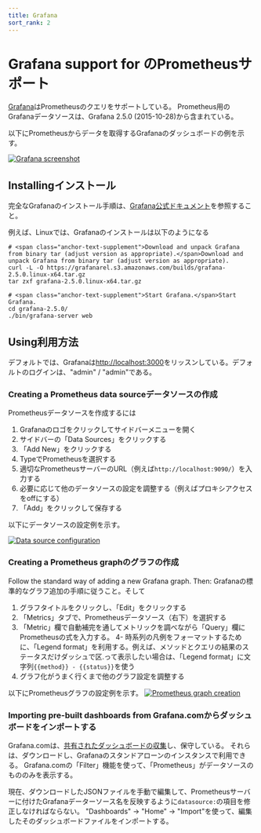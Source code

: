 ```yaml
---
title: Grafana
sort_rank: 2
---
```


# Grafana<span class="anchor-text-supplement"> support for </span>のPrometheusサポート

[Grafana](http://grafana.org/)はPrometheusのクエリをサポートしている。
Prometheus用のGrafanaデータソースは、Grafana 2.5.0 (2015-10-28)から含まれている。

以下にPrometheusからデータを取得するGrafanaのダッシュボードの例を示す。

[![Grafana screenshot](/assets/grafana_prometheus.png)](/assets/grafana_prometheus.png)

## <span class="anchor-text-supplement">Installing</span>インストール

完全なGrafanaのインストール手順は、[Grafana公式ドキュメント](http://docs.grafana.org/installation/)を参照すること。

例えば、Linuxでは、Grafanaのインストールは以下のようになる

```bash-lang
# <span class="anchor-text-supplement">Download and unpack Grafana from binary tar (adjust version as appropriate).</span>Download and unpack Grafana from binary tar (adjust version as appropriate).
curl -L -O https://grafanarel.s3.amazonaws.com/builds/grafana-2.5.0.linux-x64.tar.gz
tar zxf grafana-2.5.0.linux-x64.tar.gz

# <span class="anchor-text-supplement">Start Grafana.</span>Start Grafana.
cd grafana-2.5.0/
./bin/grafana-server web
```

## <span class="anchor-text-supplement">Using</span>利用方法

デフォルトでは、Grafanaは[http://localhost:3000](http://localhost:3000)をリッスンしている。デフォルトのログインは、"admin" / "admin"である。

### <span class="anchor-text-supplement">Creating a </span>Prometheus<span class="anchor-text-supplement"> data source</span>データソースの作成

Prometheusデータソースを作成するには

1. Grafanaのロゴをクリックしてサイドバーメニューを開く
2. サイドバーの「Data Sources」をクリックする
3. 「Add New」をクリックする
4. TypeでPrometheusを選択する
5. 適切なPrometheusサーバーのURL（例えば`http://localhost:9090/`）を入力する
6. 必要に応じて他のデータソースの設定を調整する（例えばプロキシアクセスをoffにする）
7. 「Add」をクリックして保存する

以下にデータソースの設定例を示す。

[![Data source configuration](/assets/grafana_configuring_datasource.png)](/assets/grafana_configuring_datasource.png)

### <span class="anchor-text-supplement">Creating a </span>Prometheus<span class="anchor-text-supplement"> graph</span>のグラフの作成

Follow the standard way of adding a new Grafana graph. Then:
Grafanaの標準的なグラフ追加の手順に従うこと。そして

1. グラフタイトルをクリックし、「Edit」をクリックする
2. 「Metrics」タブで、Prometheusデータソース（右下）を選択する
3. 「Metric」欄で自動補完を通してメトリックを調べながら「Query」欄にPrometheusの式を入力する。
4- 時系列の凡例をフォーマットするために、「Legend format」を利用する。例えば、メソッドとクエリの結果のステータスだけダッシュで区.って表示したい場合は、「Legend format」に文字列`{{method}} - {{status}}`を使う
5. グラフ化がうまく行くまで他のグラフ設定を調整する

以下にPrometheusグラフの設定例を示す。
[![Prometheus graph creation](/assets/grafana_qps_graph.png)](/assets/grafana_qps_graph.png)

### <span class="anchor-text-supplement">Importing pre-built dashboards from </span>Grafana.comからダッシュボードをインポートする

Grafana.comは、[共有されたダッシュボードの収集](https://grafana.com/dashboards)し、保守している。
それらは、ダウンロードし、Grafanaのスタンドアローンのインスタンスで利用できる。
Grafana.comの「Filter」機能を使って、「Prometheus」がデータソースのもののみを表示する。

現在、ダウンロードしたJSONファイルを手動で編集して、Prometheusサーバーに付けたGrafanaデーターソース名を反映するように`datasource:`の項目を修正しなければならない。
"Dashboards" → "Home" → "Import"を使って、編集したそのダッシュボードファイルをインポートする。